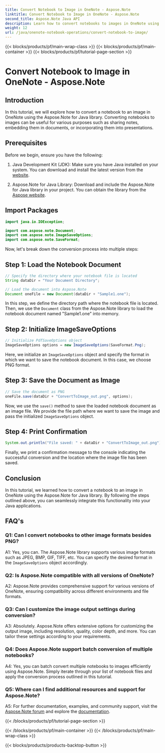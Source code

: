```yaml
---
title: Convert Notebook to Image in OneNote - Aspose.Note
linktitle: Convert Notebook to Image in OneNote - Aspose.Note
second_title: Aspose.Note Java API
description: Learn how to convert notebooks to images in OneNote using Aspose.Note for Java. Easily integrate this functionality into your Java applications.
weight: 12
url: /java/onenote-notebook-operations/convert-notebook-to-image/
---
```


{{< blocks/products/pf/main-wrap-class >}}
{{< blocks/products/pf/main-container >}}
{{< blocks/products/pf/tutorial-page-section >}}

# Convert Notebook to Image in OneNote - Aspose.Note

## Introduction

In this tutorial, we will explore how to convert a notebook to an image in OneNote using the Aspose.Note for Java library. Converting notebooks to images can be useful for various purposes such as sharing notes, embedding them in documents, or incorporating them into presentations.

## Prerequisites

Before we begin, ensure you have the following:

1. Java Development Kit (JDK): Make sure you have Java installed on your system. You can download and install the latest version from the [website](https://www.oracle.com/java/technologies/javase-jdk15-downloads.html).

2. Aspose.Note for Java Library: Download and include the Aspose.Note for Java library in your project. You can obtain the library from the [Aspose website](https://releases.aspose.com/note/java/).

## Import Packages

```java
import java.io.IOException;

import com.aspose.note.Document;
import com.aspose.note.ImageSaveOptions;
import com.aspose.note.SaveFormat;
```

Now, let's break down the conversion process into multiple steps:

## Step 1: Load the Notebook Document

```java
// Specify the directory where your notebook file is located
String dataDir = "Your Document Directory";

// Load the document into Aspose.Note
Document oneFile = new Document(dataDir + "Sample1.one");
```

In this step, we define the directory path where the notebook file is located. Then, we use the `Document` class from the Aspose.Note library to load the notebook document named "Sample1.one" into memory.

## Step 2: Initialize ImageSaveOptions

```java
// Initialize PdfSaveOptions object
ImageSaveOptions options = new ImageSaveOptions(SaveFormat.Png);
```

Here, we initialize an `ImageSaveOptions` object and specify the format in which we want to save the notebook document. In this case, we choose PNG format.

## Step 3: Save the Document as Image

```java
// Save the document as PNG
oneFile.save(dataDir + "ConvertToImage_out.png", options);
```

Now, we use the `save()` method to save the loaded notebook document as an image file. We provide the file path where we want to save the image and pass the initialized `ImageSaveOptions` object.

## Step 4: Print Confirmation

```java
System.out.println("File saved: " + dataDir + "ConvertToImage_out.png");
```

Finally, we print a confirmation message to the console indicating the successful conversion and the location where the image file has been saved.

## Conclusion

In this tutorial, we learned how to convert a notebook to an image in OneNote using the Aspose.Note for Java library. By following the steps outlined above, you can seamlessly integrate this functionality into your Java applications.

## FAQ's

### Q1: Can I convert notebooks to other image formats besides PNG?

A1: Yes, you can. The Aspose.Note library supports various image formats such as JPEG, BMP, GIF, TIFF, etc. You can specify the desired format in the `ImageSaveOptions` object accordingly.

### Q2: Is Aspose.Note compatible with all versions of OneNote?

A2: Aspose.Note provides comprehensive support for various versions of OneNote, ensuring compatibility across different environments and file formats.

### Q3: Can I customize the image output settings during conversion?

A3: Absolutely. Aspose.Note offers extensive options for customizing the output image, including resolution, quality, color depth, and more. You can tailor these settings according to your requirements.

### Q4: Does Aspose.Note support batch conversion of multiple notebooks?

A4: Yes, you can batch convert multiple notebooks to images efficiently using Aspose.Note. Simply iterate through your list of notebook files and apply the conversion process outlined in this tutorial.

### Q5: Where can I find additional resources and support for Aspose.Note?

A5: For further documentation, examples, and community support, visit the [Aspose.Note forum](https://forum.aspose.com/c/note/28) and explore the [documentation](https://reference.aspose.com/note/java/).

{{< /blocks/products/pf/tutorial-page-section >}}

{{< /blocks/products/pf/main-container >}}
{{< /blocks/products/pf/main-wrap-class >}}

{{< blocks/products/products-backtop-button >}}

